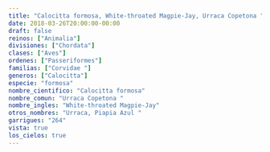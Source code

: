 ```yaml
---
title: "Calocitta formosa, White-throated Magpie-Jay, Urraca Copetona "
date: 2018-03-26T20:00:00-00:00
draft: false
reinos: ["Animalia"]
divisiones: ["Chordata"]
clases: ["Aves"]
ordenes: ["Passeriformes"]
familias: ["Corvidae "]
generos: ["Calocitta"]
especie: "formosa"
nombre_cientifico: "Calocitta formosa"
nombre_comun: "Urraca Copetona "
nombre_ingles: "White-throated Magpie-Jay"
otros_nombres: "Urraca, Piapia Azul "
garrigues: "264"
vista: true
los_cielos: true
---
```

